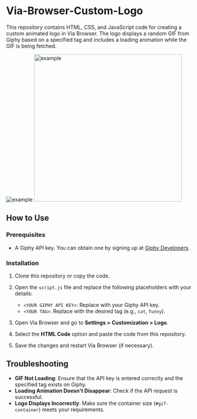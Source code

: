 # Via-Browser-Custom-Logo

This repository contains HTML, CSS, and JavaScript code for creating a custom animated logo in Via Browser. The logo displays a random GIF from Giphy based on a specified tag and includes a loading animation while the GIF is being fetched.

![example](media/example.gif)
<img src="media/example.gif" height="400" alt="example">

## How to Use

### Prerequisites

- A Giphy API key. You can obtain one by signing up at [Giphy Developers](https://developers.giphy.com/).

### Installation

1. Clone this repository or copy the code.
2. Open the `script.js` file and replace the following placeholders with your details:
   - `<YOUR GIPHY API KEY>`: Replace with your Giphy API key.
   - `<YOUR TAG>`: Replace with the desired tag (e.g., `cat`, `funny`).

3. Open Via Browser and go to **Settings > Customization > Logo**.
4. Select the **HTML Code** option and paste the code from this repository.
5. Save the changes and restart Via Browser (if necessary).

## Troubleshooting

- **GIF Not Loading**: Ensure that the API key is entered correctly and the specified tag exists on Giphy.
- **Loading Animation Doesn't Disappear**: Check if the API request is successful.
- **Logo Displays Incorrectly**: Make sure the container size (`#gif-container`) meets your requirements.
